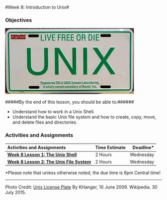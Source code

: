 #Week 8: Introduction to Unix#
### Objectives ###

![Unix Image](images/UNIX-Licence-Plate.JPG)

#####By the end of this lesson, you should be able to:######

- Understand how to work in a Unix Shell.
- Understand the basic Unix file system and how to create, copy, move, and delete files and directories.

### Activities and Assignments ###

|Activities and Assignments | Time Estimate | Deadline* | 
|:-----|-------|----------:|
|**[Week 8 Lesson 1: The Unix Shell](lesson1.md)**| 2 Hours | Wednesday |
|**[Week 8 Lesson 2: The Unix File System](lesson2.md)**| 2 Hours | Wednesday|

*Please note that unless otherwise noted, the due time is 6pm Central time!

----------

Photo Credit: [Unix License Plate](https://commons.wikimedia.org/wiki/File%3AUNIX-Licence-Plate.JPG) By KHanger, 10 June 2009. Wikipedia. 30 July 2015.
